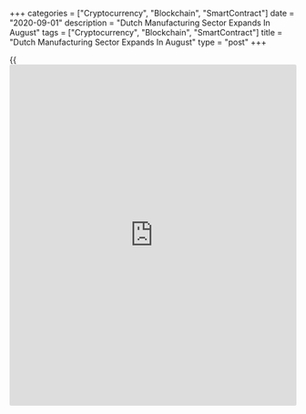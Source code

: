 +++
categories = ["Cryptocurrency", "Blockchain", "SmartContract"]
date = "2020-09-01"
description = "Dutch Manufacturing Sector Expands In August"
tags = ["Cryptocurrency", "Blockchain", "SmartContract"]
title = "Dutch Manufacturing Sector Expands In August"
type = "post"
+++

{{<iframe id="large-banner" src="https://www.bounty.group/#slide=18.0" width="100%" height="600" scrolling="no" style="border: 0px solid rgb(216, 221, 230); border-radius: 3px;">}}

The Dutch manufacturing sector expanded in August, survey results from
IHS Markit showed on Tuesday.

The NEVI manufacturing Purchasing Managers' Index, or PMI, rose to 52.3
in August from 47.9 in July. Any reading above 50 indicates expansion in
the sector.

New orders and production rebounded in August. Output and order book
volumes grew for the first time since February, with the rate of
expansion sharpest since January and December last year.

Employment level decreased in August, with the rate of job shedding
softest since March. Backlogs of work fell for the fifth month in a row.

Purchasing activity increased in August, with the rate quickest since
December 2018. Pre- and post- inventories declined solidly and delivery
time lengthened.

Cost burden rose for the first time since March and average selling
prices increased.

Optimism regarding the next 12-months outlook for output improved in
August, with future output index rising to its highest for six months.

"A large number of the manufacturers anticipate a negative long-term
impact on their companies' activities and turnover as a result of the
corona crisis," David Kemps, manufacturing sector specialist at ABN
AMRO, said.

"The expectation is that many of the company reorganizations that have
already started will lead to an increase in unemployment, lower output &
investment and fewer innovations later on in the year," Kemps added.

For comments and feedback [contact](https://www.playgroundfx.com/contact/): editorial@rtt[news](https://www.letsplayfx.com/blog/forex-news-website/).com

[Economic News][1]

 **What parts of the world are seeing the best (and worst) economic
performances lately? Click[here][2] to check out our [Econ Scorecard][2]
and find out! See up-to-the-moment [ranking](https://www.playgroundfx.com/blog/crypto-exchange-ranking/)s for the best and worst
performers in [GDP][3], [unemployment rate][4], [inflation][5] and much
more.**

   1. www.rtt[news](https://www.letsplayfx.com/blog/forex-news-website/).com/Content/EconomicNews.aspx
   2. www.rtt[news](https://www.letsplayfx.com/blog/forex-news-website/).com/economic-scorecard/world-rank/PPI/highest-performance.aspx
   3. www.rtt[news](https://www.letsplayfx.com/blog/forex-news-website/).com/economic-scorecard/world-rank/GDP/highest-performance.aspx
   4. www.rtt[news](https://www.letsplayfx.com/blog/forex-news-website/).com/economic-scorecard/world-rank/unemployment-rate/lowest-performance.aspx
   5. www.rtt[news](https://www.letsplayfx.com/blog/forex-news-website/).com/economic-scorecard/world-rank/CPI/highest-performance.aspx